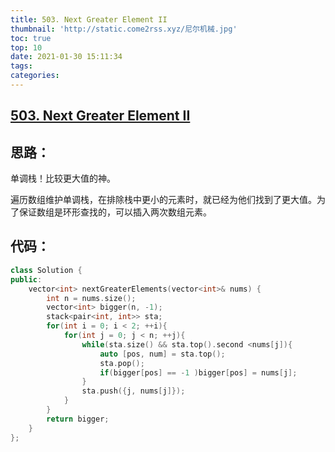 ```yaml
---
title: 503. Next Greater Element II
thumbnail: 'http://static.come2rss.xyz/尼尔机械.jpg'
toc: true
top: 10
date: 2021-01-30 15:11:34
tags:
categories:
---
```






## [503. Next Greater Element II](https://leetcode-cn.com/problems/next-greater-element-ii/)





## 思路：



单调栈！比较更大值的神。

遍历数组维护单调栈，在排除栈中更小的元素时，就已经为他们找到了更大值。为了保证数组是环形查找的，可以插入两次数组元素。

<!-- more -->

## 代码：

```c++
class Solution {
public:
    vector<int> nextGreaterElements(vector<int>& nums) {
        int n = nums.size();
        vector<int> bigger(n, -1);
        stack<pair<int, int>> sta;
        for(int i = 0; i < 2; ++i){
            for(int j = 0; j < n; ++j){
                while(sta.size() && sta.top().second <nums[j]){
                    auto [pos, num] = sta.top();
                    sta.pop();
                    if(bigger[pos] == -1 )bigger[pos] = nums[j];
                }
                sta.push({j, nums[j]});
            }
        }
        return bigger;
    }
};
```